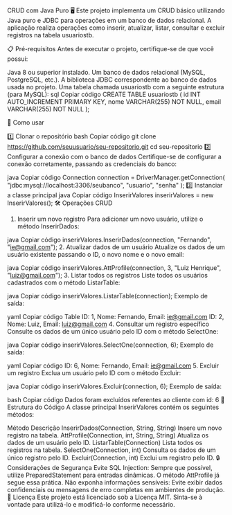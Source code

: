 CRUD com Java Puro 🖥️
Este projeto implementa um CRUD básico utilizando Java puro e JDBC para operações em um banco de dados relacional. A aplicação realiza operações como inserir, atualizar, listar, consultar e excluir registros na tabela usuariostb.

📋 Pré-requisitos
Antes de executar o projeto, certifique-se de que você possui:

Java 8 ou superior instalado.
Um banco de dados relacional (MySQL, PostgreSQL, etc.).
A biblioteca JDBC correspondente ao banco de dados usada no projeto.
Uma tabela chamada usuariostb com a seguinte estrutura (para MySQL):
sql
Copiar código
CREATE TABLE usuariostb (
    id INT AUTO_INCREMENT PRIMARY KEY,
    nome VARCHAR(255) NOT NULL,
    email VARCHAR(255) NOT NULL
);

🚀 Como usar

1️⃣ Clonar o repositório
bash
Copiar código
git clone https://github.com/seuusuario/seu-repositorio.git
cd seu-repositorio
2️⃣ Configurar a conexão com o banco de dados
Certifique-se de configurar a conexão corretamente, passando as credenciais do banco:

java
Copiar código
Connection connection = DriverManager.getConnection(
    "jdbc:mysql://localhost:3306/seubanco", 
    "usuario", 
    "senha"
);
3️⃣ Instanciar a classe principal
java
Copiar código
InserirValores inserirValores = new InserirValores();
🛠️ Operações CRUD
1. Inserir um novo registro
Para adicionar um novo usuário, utilize o método InserirDados:

java
Copiar código
inserirValores.InserirDados(connection, "Fernando", "ie@gmail.com");
2. Atualizar dados de um usuário
Atualize os dados de um usuário existente passando o ID, o novo nome e o novo email:

java
Copiar código
inserirValores.AttProfile(connection, 3, "Luiz Henrique", "luiz@gmail.com");
3. Listar todos os registros
Liste todos os usuários cadastrados com o método ListarTable:

java
Copiar código
inserirValores.ListarTable(connection);
Exemplo de saída:

yaml
Copiar código
Table
ID: 1, Nome: Fernando, Email: ie@gmail.com
ID: 2, Nome: Luiz, Email: luiz@gmail.com
4. Consultar um registro específico
Consulte os dados de um único usuário pelo ID com o método SelectOne:

java
Copiar código
inserirValores.SelectOne(connection, 6);
Exemplo de saída:

yaml
Copiar código
ID: 6, Nome: Fernando, Email: ie@gmail.com
5. Excluir um registro
Exclua um usuário pelo ID com o método Excluir:

java
Copiar código
inserirValores.Excluir(connection, 6);
Exemplo de saída:

bash
Copiar código
Dados foram excluídos referentes ao cliente com id: 6
🧩 Estrutura do Código
A classe principal InserirValores contém os seguintes métodos:

Método	Descrição
InserirDados(Connection, String, String)	Insere um novo registro na tabela.
AttProfile(Connection, int, String, String)	Atualiza os dados de um usuário pelo ID.
ListarTable(Connection)	Lista todos os registros na tabela.
SelectOne(Connection, int)	Consulta os dados de um único registro pelo ID.
Excluir(Connection, int)	Exclui um registro pelo ID.
🔒 Considerações de Segurança
Evite SQL Injection: Sempre que possível, utilize PreparedStatement para entradas dinâmicas. O método AttProfile já segue essa prática.
Não exponha informações sensíveis: Evite exibir dados confidenciais ou mensagens de erro completas em ambientes de produção.
📄 Licença
Este projeto está licenciado sob a Licença MIT. Sinta-se à vontade para utilizá-lo e modificá-lo conforme necessário.
